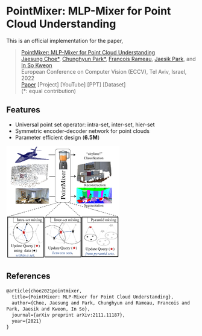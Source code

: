 # PointMixer: MLP-Mixer for Point Cloud Understanding

This is an official implementation for the paper,
> [PointMixer: MLP-Mixer for Point Cloud Understanding](https://arxiv.org/pdf/2111.11187)<br/>
> [Jaesung Choe*](https://sites.google.com/view/jaesungchoe), [Chunghyun Park*](https://chrockey.github.io/), [Francois Rameau](https://rameau-fr.github.io/), [Jaesik Park](https://jaesik.info/), and [In So Kweon](https://rcv.kaist.ac.kr)<br/>
> European Conference on Computer Vision (ECCV), Tel Aviv, Israel, 2022<br/>
> [Paper](https://arxiv.org/pdf/2111.11187) [Project] [YouTube] [PPT] [Dataset]<br/>
> (*: equal contribution)


## Features
- Universal point set operator: intra-set, inter-set, hier-set
- Symmetric encoder-decoder network for point clouds
- Parameter efficient design (**6.5M**)

<img src="./fig/teaser.jpg" width="300" height="300"> 

## References
```
@article{choe2021pointmixer,
  title={PointMixer: MLP-Mixer for Point Cloud Understanding},
  author={Choe, Jaesung and Park, Chunghyun and Rameau, Francois and Park, Jaesik and Kweon, In So},
  journal={arXiv preprint arXiv:2111.11187},
  year={2021}
}
```
